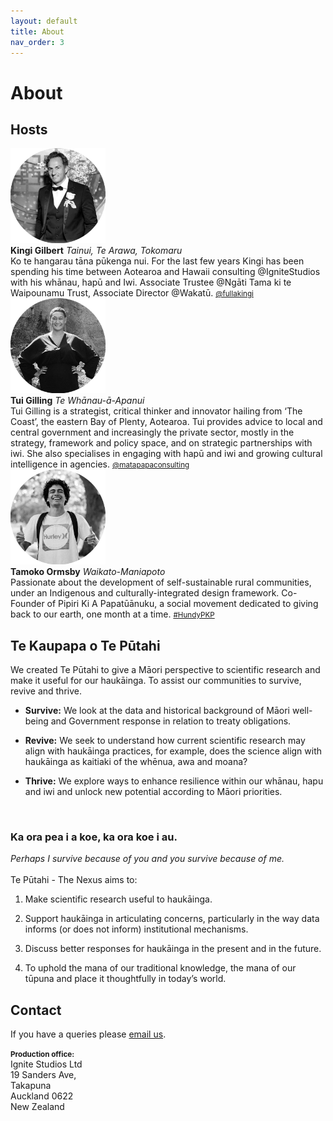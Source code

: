 ```yaml
---
layout: default
title: About
nav_order: 3
---
```


# About

## Hosts

<div class="wrapper">
  <div class="boxL">
    <a href="https://vimeo.com/412176526" data-lity>
            <img src="https://raw.githubusercontent.com/fullakingi/just-the-docs/master/assets/images/kingi-1%401x.png">
        </a>
  </div>
  <div class="boxR">
    <strong>Kingi Gilbert</strong>
    <i>Tainui, Te Arawa, Tokomaru</i> <br>Ko te hangarau tāna pūkenga nui. For the last few years Kingi has been spending his time between Aotearoa and Hawaii consulting @IgniteStudios with his whānau, hapū and Iwi. Associate Trustee @Ngāti Tama ki te Waipounamu Trust, Associate Director @Wakatū. <small><a href="http://twitter.com/fullakingi" target="_blank">@fullakingi</a></small>
  </div>
  <div class="boxL">
    <a href="https://vimeo.com/412176526" data-lity>
            <img src="https://raw.githubusercontent.com/fullakingi/just-the-docs/master/assets/images/tui-1%401x.png">
        </a>
  </div>
  <div class="boxR">
    <strong>Tui Gilling</strong>
    <i>Te Whānau-ā-Apanui</i> <br>Tui Gilling is a strategist, critical thinker and innovator hailing from ‘The Coast’, the eastern Bay of Plenty, Aotearoa. Tui provides advice to local and central government and increasingly the private sector, mostly in the strategy, framework and policy space, and on strategic partnerships with iwi. She also specialises in engaging with hapū and iwi and growing cultural intelligence in agencies. <small><a href="http://matapapaconsulting.com" target="_blank">@matapapaconsulting</a></small>
  </div>
  <div class="boxL">
    <a href="https://vimeo.com/412176526" data-lity>
            <img src="https://raw.githubusercontent.com/fullakingi/just-the-docs/master/assets/images/tamoko-1%401x.png">
        </a>
  </div>
  <div class="boxR">
    <strong>Tamoko Ormsby</strong>
    <i>Waikato-Maniapoto</i> <br>Passionate about the development of self-sustainable rural communities, under an Indigenous and culturally-integrated design framework. Co-Founder of Pipiri Ki A Papatūānuku, a social movement dedicated to giving back to our earth, one month at a time. <small><a href="https://www.pipirikiapapatuanuku.org/" target="_blank">#HundyPKP</a></small>
  </div>
</div>


## Te Kaupapa o Te Pūtahi
We created Te Pūtahi to give a Māori perspective to scientific research and make it useful for our haukāinga. To assist our communities to survive, revive and thrive. 

- <strong>Survive:</strong> We look at the data and historical background of Māori well-being and Government response in relation to treaty obligations.  

- <strong>Revive:</strong> We seek to understand how current scientific research may align with haukāinga practices, for example, does the science align with haukāinga as kaitiaki of the whēnua, awa and moana?

- <strong>Thrive:</strong> We explore ways to enhance resilience within our whānau, hapu and iwi and unlock new potential according to Māori priorities.  
<br>

### Ka ora pea i a koe, ka ora koe i au.

_Perhaps I survive because of you and you survive because of me._  
<br>
Te Pūtahi - The Nexus aims to:

1. Make scientific research useful to haukāinga.

2. Support haukāinga in articulating concerns, particularly in the way data informs (or does not inform) institutional mechanisms.

3. Discuss better responses for haukāinga in the present and in the future. 

4. To uphold the mana of our traditional knowledge, the mana of our tūpuna and place it thoughtfully in today’s world.


## Contact
If you have a queries please [email us](mailto:teputahi@tehiku.co.nz).  

<small><b>Production office:</b></small>  
Ignite Studios Ltd  
19 Sanders Ave,  
Takapuna  
Auckland 0622  
New Zealand